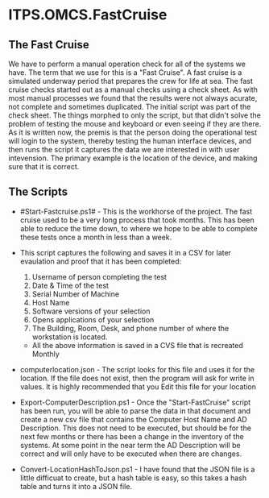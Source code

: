 # ITPS.OMCS.FastCruise 

## The Fast Cruise 
We have to perform a manual operation check for all of the systems we have.  The term that we use for this is a "Fast Cruise". A fast cruise is a simulated underway period that prepares the crew for life at sea.  The fast cruise checks started out as a manual checks using a check sheet.  As with most manual processes we found that the results were not always acurate, not complete and sometimes duplicated.  The initial script was part of the check sheet.  The things morphed to only the script, but that didn't solve the problem of testing the mouse and keyboard or even seeing if they are there.  As it is written now, the premis is that the person doing the operational test will login to the system, thereby testing the human interface devices, and then runs the script it captures the data we are interested in with user intevension.  The primary example is the location of the device, and making sure that it is correct. 

## The Scripts
- #Start-Fastcruise.ps1# - This is the workhorse of the project. The fast cruise used to be a very long process that took months.  This has been able to reduce the time down, to where we hope to be able to complete these tests once a month in less than a week. 
- This script captures the following and saves it in a CSV for later evaulation and proof that it has been completed: 
  1. Username of person completing the test 
  1. Date & Time of the test 
  1. Serial Number of Machine 
  1. Host Name 
  1. Software versions of your selection 
  1. Opens applications of your selection 
  1. The Building, Room, Desk, and phone number of where the workstation is located. 
 
  - All the above information is saved in a CVS file that is recreated Monthly 
  
- computerlocation.json - The script looks for this file and uses it for the location.  If the file does not exist, then the program will ask for write in values.  It is highly recommended that you Edit this file for your location

- Export-ComputerDescription.ps1 - Once the "Start-FastCruise" script has been run, you will be able to parse the data in that document and create a new csv file that contains the Computer Host Name and AD Description.  This does not need to be executed, but should be for the next few months or there has been a change in the inventory of the systems.  At some point in the near term the AD Description will be correct and will only have to be executed when there are changes.  

- Convert-LocationHashToJson.ps1 - I have found that the JSON file is a little difficuat to create, but a hash table is easy, so this takes a hash table and turns it into a JSON file.






